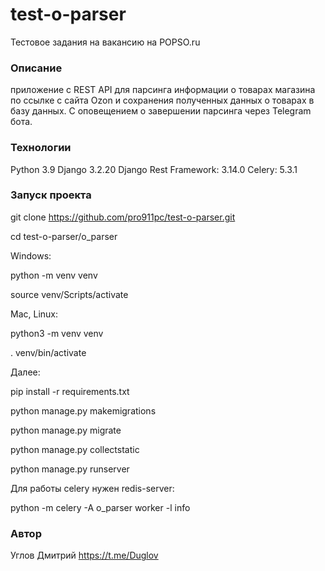 # test-o-parser
Тестовое задания на вакансию на POPSO.ru
### Описание
приложение с REST API для парсинга информации о товарах магазина по ссылке с сайта Ozon и сохранения полученных данных о товарах в базу данных. С оповещением о завершении парсинга через Telegram бота.
### Технологии
Python 3.9
Django 3.2.20
Django Rest Framework: 3.14.0
Celery: 5.3.1

### Запуск проекта 
git clone https://github.com/pro911pc/test-o-parser.git

cd test-o-parser/o_parser


Windows:


python -m venv venv

source venv/Scripts/activate


Mac, Linux:

python3 -m venv venv

. venv/bin/activate


Далее:

pip install -r requirements.txt

python manage.py makemigrations

python manage.py migrate

python manage.py collectstatic

python manage.py runserver

Для работы celery нужен redis-server:


python -m celery -A o_parser worker -l info


### Автор
Углов Дмитрий
https://t.me/Duglov